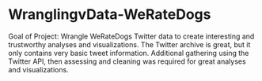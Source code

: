 # WranglingvData-WeRateDogs
Goal of Project: Wrangle WeRateDogs Twitter data to create interesting and trustworthy analyses and visualizations. The Twitter archive is great, but it only contains very basic tweet information. Additional gathering using the Twitter API, then assessing and cleaning was required for great analyses and visualizations.
